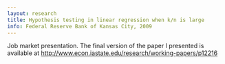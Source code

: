 ```yaml
---
layout: research
title: Hypothesis testing in linear regression when k/n is large
info: Federal Reserve Bank of Kansas City, 2009
---
```

Job market presentation.  The final version of the paper I presented is available at
<http://www.econ.iastate.edu/research/working-papers/p12216>

